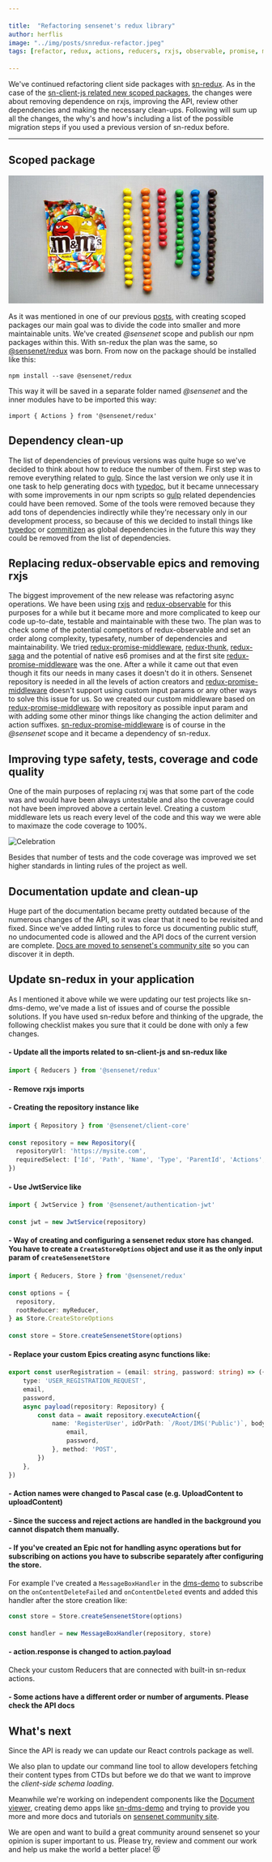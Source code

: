 ```yaml
---

title:  "Refactoring sensenet's redux library"
author: herflis
image: "../img/posts/snredux-refactor.jpeg"
tags: [refactor, redux, actions, reducers, rxjs, observable, promise, middleware]

---
```


We've continued refactoring client side packages with [sn-redux](https://github.com/SenseNet/sn-redux). As in the case of the [sn-client-js related new scoped packages](https://community.sensenet.com/blog/2018/02/21/scoped-packages), the changes were about removing dependence on rxjs, improving the API, review other dependencies and making the necessary clean-ups. Following will sum up all the changes, the why's and how's including a list of the possible migration steps if you used a previous version of sn-redux before.

---

## Scoped package

![Clean-up](/img/posts/cleanup.jpg "Clean-up")

As it was mentioned in one of our previous [posts](https://community.sensenet.com/blog/2018/02/21/scoped-packages), with creating scoped packages our main goal was to divide the code into smaller and more maintainable units. We've created *@sensenet* scope and publish our npm packages within this. With sn-redux the plan was the same, so [@sensenet/redux](https://www.npmjs.com/package/@sensenet/redux) was born. From now on the package should be installed like this:

```npm install --save @sensenet/redux```

This way it will be saved in a separate folder named *@sensenet* and the inner modules have to be imported this way:

```import { Actions } from '@sensenet/redux'``` 

## Dependency clean-up

The list of dependencies of previous versions was quite huge so we've decided to think about how to reduce the number of them. First step was to remove everything related to [gulp](https://gulpjs.com/). Since the last version we only use it in one task to help generating docs with [typedoc](http://typedoc.org/), but it became unnecessary with some improvements in our npm scripts so [gulp](https://gulpjs.com/) related dependencies could have been removed. Some of the tools were removed because they add tons of dependencies indirectly while they're necessary only in our development process, so because of this we decided to install things like [typedoc](http://typedoc.org/) or [commitizen](https://github.com/commitizen) as global dependencies in the future this way they could be removed from the list of dependencies.

## Replacing redux-observable epics and removing rxjs

The biggest improvement of the new release was refactoring async operations. We have been using [rxjs](http://reactivex.io/rxjs/) and [redux-observable](https://redux-observable.js.org/) for this purposes for a while but it became more and more complicated to keep our code up-to-date, testable and maintainable with these two. The plan was to check some of the potential competitors of redux-observable and set an order along complexity, typesafety, number of dependencies and maintainability. We tried [redux-promise-middleware](https://www.npmjs.com/package/redux-promise-middleware), [redux-thunk](https://github.com/gaearon/redux-thunk), [redux-saga](https://github.com/redux-saga/redux-saga) and the potential of native es6 promises and at the first site [redux-promise-middleware](https://www.npmjs.com/package/redux-promise-middleware) was the one. After a while it came out that even though it fits our needs in many cases it doesn't do it in others. Sensenet repository is needed in all the levels of action creators and [redux-promise-middleware](https://www.npmjs.com/package/redux-promise-middleware) doesn't support using custom input params or any other ways to solve this issue for us. So we created our custom middleware based on [redux-promise-middleware](https://www.npmjs.com/package/redux-promise-middleware) with repository as possible input param and with adding some other minor things like changing the action delimiter and action suffixes. [sn-redux-promise-middleware](https://github.com/SenseNet/sn-redux-promise-middleware) is of course in the *@sensenet* scope and it became a dependency of sn-redux.

## Improving type safety, tests, coverage and code quality

One of the main purposes of replacing rxj was that some part of the code was and would have been always untestable and also the coverage could not have been improved above a certain level. Creating a custom middleware lets us reach every level of the code and this way we were able to maximaze the code coverage to 100%.

![Celebration](/img/posts/celebration.gif "Celebration")

Besides that number of tests and the code coverage was improved we set higher standards in linting rules of the project as well.

## Documentation update and clean-up

Huge part of the documentation became pretty outdated because of the numerous changes of the API, so it was clear that it need to be revisited and fixed. Since we've added linting rules to force us documenting public stuff, no undocumented code is allowed and the API docs of the current version are complete. [Docs are moved to sensenet's community site](https://community.sensenet.com/api/sn-redux/index.html) so you can discover it in depth. 

## Update sn-redux in your application

As I mentioned it above while we were updating our test projects like sn-dms-demo, we've made a list of issues and of course the possible solutions. If you have used sn-redux before and thinking of the upgrade, the following checklist makes you sure that it could be done with only a few changes.

#### - Update all the imports related to sn-client-js and sn-redux like

```ts
import { Reducers } from '@sensenet/redux'
```

#### - Remove rxjs imports
#### - Creating the repository instance like

```ts
import { Repository } from '@sensenet/client-core'

const repository = new Repository({
  repositoryUrl: 'https://mysite.com',
  requiredSelect: ['Id', 'Path', 'Name', 'Type', 'ParentId', 'Actions', 'Avatar'] as any,
})
```

#### - Use JwtService like

```ts
import { JwtService } from '@sensenet/authentication-jwt'

const jwt = new JwtService(repository)
```

#### - Way of creating and configuring a sensenet redux store has changed. You have to create a ```CreateStoreOptions``` object and use it as the only input param of ```createSensenetStore```

```ts
import { Reducers, Store } from '@sensenet/redux'

const options = {
  repository,
  rootReducer: myReducer,
} as Store.CreateStoreOptions

const store = Store.createSensenetStore(options)
```

#### - Replace your custom Epics creating async functions like:

```ts
export const userRegistration = (email: string, password: string) => ({
    type: 'USER_REGISTRATION_REQUEST',
    email,
    password,
    async payload(repository: Repository) {
        const data = await repository.executeAction({
            name: 'RegisterUser', idOrPath: `/Root/IMS('Public')`, body: {
                email,
                password,
            }, method: 'POST',
        })
    },
})
```

#### - Action names were changed to Pascal case (e.g. UploadContent to uploadContent)
#### - Since the success and reject actions are handled in the background you cannot dispatch them manually.
#### - If you've created an Epic not for handling async operations but for subscribing on actions you have to subscribe separately after configuring the store. 

For example I've created a ```MessageBoxHandler``` in the [dms-demo](https://github.com/SenseNet/sn-dms-demo) to subscribe on the ```onContentDeleteFailed``` and ```onContentDeleted``` events and added this handler after the store creation like:

```ts
const store = Store.createSensenetStore(options)

const handler = new MessageBoxHandler(repository, store)
```

#### - action.response is changed to action.payload
Check your custom Reducers that are connected with built-in sn-redux actions.

#### - Some actions have a different order or number of arguments. Please check the API docs 

## What's next

Since the API is ready we can update our React controls package as well.

We also plan to update our command line tool to allow developers fetching their content types from CTDs but before we do that we want to improve the *client-side schema loading*.

Meanwhile we're working on independent components like the [Document viewer](https://github.com/SenseNet/sn-document-viewer-react), creating demo apps like [sn-dms-demo](https://github.com/SenseNet/sn-dms-demo) and trying to provide you more and more docs and tutorials on [sensenet community site](https://community.sensenet.com).

We are open and want to build a great community around sensenet so your opinion is super important to us. Please try, review and comment our work and help us make the world a better place! 😻
